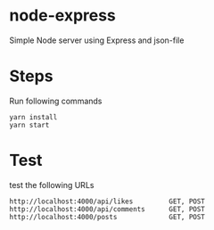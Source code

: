 # node-express
Simple Node server using Express and json-file

# Steps
Run following commands

```
yarn install
yarn start
```

# Test

test the following URLs

```
http://localhost:4000/api/likes         GET, POST
http://localhost:4000/api/comments      GET, POST
http://localhost:4000/posts             GET, POST
```

